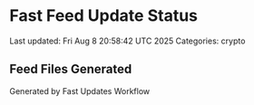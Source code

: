 # Fast Feed Update Status
Last updated: Fri Aug  8 20:58:42 UTC 2025
Categories: crypto

## Feed Files Generated

Generated by Fast Updates Workflow
